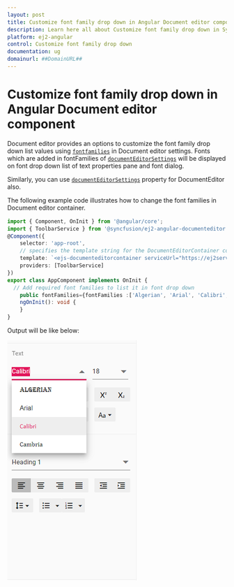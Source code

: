 ```yaml
---
layout: post
title: Customize font family drop down in Angular Document editor component | Syncfusion
description: Learn here all about Customize font family drop down in Syncfusion Angular Document editor component of Syncfusion Essential JS 2 and more.
platform: ej2-angular
control: Customize font family drop down 
documentation: ug
domainurl: ##DomainURL##
---
```


# Customize font family drop down in Angular Document editor component

Document editor provides an options to customize the font family drop down list values using [`fontfamilies`](https://ej2.syncfusion.com/angular/documentation/api/document-editor/documentEditorSettingsModel/#fontfamilies) in Document editor settings. Fonts which are added in fontFamilies of [`documentEditorSettings`](https://ej2.syncfusion.com/angular/documentation/api/document-editor-container/#documenteditorsettings) will be displayed on font drop down list of text properties pane and font dialog.

Similarly, you can use [`documentEditorSettings`](https://ej2.syncfusion.com/angular/documentation/api/document-editor#documenteditorsettings) property for DocumentEditor also.

The following example code illustrates how to change the font families in Document editor container.

```typescript
import { Component, OnInit } from '@angular/core';
import { ToolbarService } from '@syncfusion/ej2-angular-documenteditor';
@Component({
    selector: 'app-root',
    // specifies the template string for the DocumentEditorContainer component
    template: `<ejs-documenteditorcontainer serviceUrl="https://ej2services.syncfusion.com/production/web-services/api/documenteditor/" height="600px" style="display:block" [documentEditorSettings]= "fontFamilies" [enableToolbar]=true> </ejs-documenteditorcontainer>`,
    providers: [ToolbarService]
})
export class AppComponent implements OnInit {
  // Add required font families to list it in font drop down
    public fontFamilies={fontFamilies :['Algerian', 'Arial', 'Calibri', 'Cambria']};
    ngOnInit(): void {
    }
}
```

Output will be like below:

![Font](../images/font-family.png)